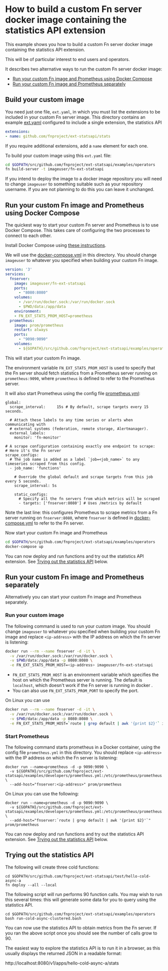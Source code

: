 # How to build a custom Fn server docker image containing the statistics API extension

This example shows you how to build a custom Fn server docker image containing the statistics API extension.

This will be of particular interest to end users and operators.

It describes two alternative ways to run the custom Fn server docker image:

* [Run your custom Fn image and Prometheus using Docker Compose](/examples/operators/README.md#run-your-custom-fn-image-and-prometheus-using-docker-compose)
* [Run your custom Fn image and Prometheus separately](/examples/operators/README.md#run-your-custom-fn-image-and-prometheus-separately)

## Build your custom image

You need just one file, `ext.yaml`, in which you must list the extensions to be included in your custom Fn server image. 
This directory contains an example [ext.yaml](https://github.com/fnproject/ext-statsapi/blob/master/examples/operators/ext.yaml) configured to include a single extension, the statistics API

```yaml
extensions:
- name: github.com/fnproject/ext-statsapi/stats
```

If you require additional extensions, add a `name` element for each one.

To build your custom image using this `ext.yaml` file:
```sh
cd $GOPATH/src/github.com/fnproject/ext-statsapi/examples/operators
fn build-server -t imageuser/fn-ext-statsapi
```
If you intend to deploy the image to a docker image repository you will need to change `imageuser` to something suitable such as your repository username. If you are not planning to do this you can leave it unchanged.

## Run your custom Fn image and Prometheus using Docker Compose

The quickest way to start your custom Fn server and Prometheus is to use Docker Compose. 
This takes care of configuring the two processes to connect to each other.

Install Docker Compose using [these instructions](https://docs.docker.com/compose/install/). 

We will use the [docker-compose.yml](https://github.com/fnproject/ext-statsapi/blob/master/examples/operators/docker-compose.yml) in this directory.
You should change `imageuser` to whatever you specified when building your custom Fn image.

```yaml
version: '3'
services:
  fnserver:
    image: imageuser/fn-ext-statsapi
    ports:
      - "8080:8080"
    volumes:
      - /var/run/docker.sock:/var/run/docker.sock
      - $PWD/data:/app/data
    environment:
    - FN_EXT_STATS_PROM_HOST=prometheus
  prometheus:
    image: prom/prometheus
    restart: always
    ports:
      - "9090:9090"
    volumes:
      - ${GOPATH}/src/github.com/fnproject/ext-statsapi/examples/operators/prometheus.yml:/etc/prometheus/prometheus.yml
```

This will start your custom Fn image. 

The environment variable `FN_EXT_STATS_PROM_HOST` is used to specify that the Fn server should fetch
statistics from a Prometheus server running on `prometheus:9090`, where   `prometheus` is defined to refer to the Prometheus server.

It will also start Prometheus using the config file [prometheus.yml](https://github.com/fnproject/ext-statsapi/blob/master/examples/operators/prometheus.yml):

```
global:
  scrape_interval:     15s # By default, scrape targets every 15 seconds.

  # Attach these labels to any time series or alerts when communicating with
  # external systems (federation, remote storage, Alertmanager).
  external_labels:
    monitor: 'fn-monitor'

# A scrape configuration containing exactly one endpoint to scrape:
# Here it's the Fn server
scrape_configs:
  # The job name is added as a label `job=<job_name>` to any timeseries scraped from this config.
  - job_name: 'functions'

    # Override the global default and scrape targets from this job every 5 seconds.
    scrape_interval: 5s

    static_configs:
      # Specify all the fn servers from which metrics will be scraped
      - targets: ['fnserver:8080'] # Uses /metrics by default
```

Note the last line: this configures Prometheus to scrape metrics from a Fn server running on `fnserver:8080`, where `fnserver` is defined in
[docker-compose.yml](https://github.com/fnproject/ext-statsapi/blob/master/examples/operators/docker-compose.yml)
to refer to the Fn server.

Now start your custom Fn image and Prometheus

```sh
cd $GOPATH/src/github.com/fnproject/ext-statsapi/examples/operators
docker-compose up
```

You can now deploy and run functions and try out the statistics API extension. See [Trying out the statistics API](/examples/operators/README.md#trying-out-the-statistics-api) below.

## Run your custom Fn image and Prometheus separately

Alternatively you can start your custom Fn image and Prometheus separately. 

### Run your custom image

The following command is used to run your custom image. 
You should change `imageuser` to whatever you specified when building your custom Fn image and
replace `<ip-address>` with the IP address on which the Fn server is listening:

```sh
docker run --rm --name fnserver -d -it \
  -v /var/run/docker.sock:/var/run/docker.sock \
  -v $PWD/data:/app/data -p 8080:8080 \
  -e FN_EXT_STATS_PROM_HOST=<ip-address> imageuser/fn-ext-statsapi
```

* `FN_EXT_STATS_PROM_HOST` is an environment variable which specifies the host on which the Prometheus server is running. 
The default is `localhost`, which doesn't work if the Fn server is running in docker .
* You can also use `FN_EXT_STATS_PROM_PORT` to specify the port.

On Linux you can use
```sh
docker run --rm --name fnserver -d -it \
  -v /var/run/docker.sock:/var/run/docker.sock \
  -v $PWD/data:/app/data -p 8080:8080 \
  -e FN_EXT_STATS_PROM_HOST=`route | grep default | awk '{print $2}'` imageuser/fn-ext-statsapi
```
### Start Prometheus

The following command starts prometheus in a Docker container, using the config file `prometheus.yml` in this directory.
You should replace `<ip-address>` with the IP address on which the Fn server is listening:
```
docker run --name=prometheus -d -p 9090:9090 \
  -v ${GOPATH}/src/github.com/fnproject/ext-statsapi/examples/developers/prometheus.yml:/etc/prometheus/prometheus.yml \
  --add-host="fnserver:<ip-address>" prom/prometheus
```    
On Linux you can use the following:
```
docker run --name=prometheus -d -p 9090:9090 \
  -v ${GOPATH}/src/github.com/fnproject/ext-statsapi/examples/developers/prometheus.yml:/etc/prometheus/prometheus.yml \
  --add-host="fnserver:`route | grep default | awk '{print $2}'`" prom/prometheus
```
You can now deploy and run functions and try out the statistics API extension. See [Trying out the statistics API](/examples/operators/README.md#trying-out-the-statistics-api) below.

## Trying out the statistics API 

The following will create three cold functions:

```
cd $GOPATH/src/github.com/fnproject/ext-statsapi/test/hello-cold-async-a
fn deploy --all --local
```
The following script will run performs 90 function calls. You may wish to run this several times: this will generate some data for you to query using the statistics API. 
```
cd $GOPATH/src/github.com/fnproject/ext-statsapi/examples/operators
bash run-cold-async-clustered.bash
```
You can now use the statistics API to obtain metrics from the Fn server. If you ran the above script once you should see the number of calls grow to 90.  

The easiest way to explore the statistics API is to run it in a browser, as this usually displays the returned JSON in a readable format:

http://localhost:8080/v1/apps/hello-cold-async-a/stats

